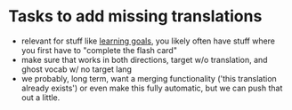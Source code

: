 # Tasks to add missing translations

- relevant for stuff like [learning goals](docs/future-features/learning-goals.md), you likely often have stuff where you first have to "complete the flash card"
- make sure that works in both directions, target w/o translation, and ghost vocab w/ no target lang
- we probably, long term, want a merging functionality ('this translation already exists') or even make this fully automatic, but we can push that out a little.
